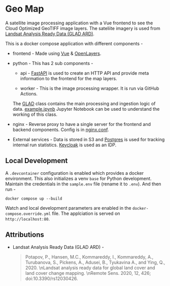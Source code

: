 # Geo Map

A satellite image processing application with a Vue frontend to see the Cloud Optimized GeoTIFF image layers. The sateliite imagery is used from [Landsat Analysis Ready Data (GLAD ARD)](https://glad.umd.edu/ard/home). 

This is a docker compose application with different components -

- frontend - Made using [Vue](https://vuejs.org/) & [OpenLayers](https://vue3openlayers.netlify.app/).

- python - This has 2 sub components -
  - api - [FastAPI](https://fastapi.tiangolo.com/) is used to create an HTTP API and provide meta information to the frontend for the map layers.

  - worker - This is the image processing wrapper. It is run via GitHub Actions.

  The [GLAD](lib/glad.py) class contains the main processing and ingestion logic of data. [example.ipynb](example.ipynb) Jupyter Notebook can be used to understand the working of this class.

- nginx - Reverse proxy to have a single server for the frontend and backend components. Config is in [nginx.conf](nginx.conf).

- External services - Data is stored in S3 and [Postgres](https://www.postgresql.org/) is used for tracking internal run statistics. [Keycloak](https://www.keycloak.org/) is used as an IDP.


## Local Development
A `.devcontainer` configuration is enabled which provides a docker environment. This also initializes a venv `base` for Python development.
Maintain the credentials in the `sample.env` file (rename it to `.env`). And then run - 
```
docker compose up --build
``` 
Watch and local development parameters are enabled in the `docker-compose.override.yml` file. The applciation is served on `http://localhost:80`.


## Attributions
- Landsat Analysis Ready Data (GLAD ARD) -
  > Potapov, P., Hansen, M.C., Kommareddy, I., Kommareddy, A., Turubanova, S., Pickens, A., Adusei, B., Tyukavina A., and Ying, Q., 2020. \nLandsat analysis ready data for global land cover and land cover change mapping. \nRemote Sens. 2020, 12, 426; doi:10.3390/rs12030426.
